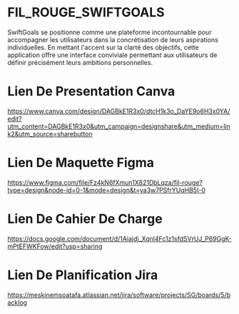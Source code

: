 # FIL_ROUGE_SWIFTGOALS
SwiftGoals se positionne comme une plateforme incontournable pour accompagner les utilisateurs dans la concrétisation de leurs aspirations individuelles. En mettant l'accent sur la clarté des objectifs, cette application offre une interface conviviale permettant aux utilisateurs de définir précisément leurs ambitions personnelles.

# Lien De Presentation Canva
https://www.canva.com/design/DAGBkE1R3x0/dtcH1k3o_DaYE9o6H3x0YA/edit?utm_content=DAGBkE1R3x0&utm_campaign=designshare&utm_medium=link2&utm_source=sharebutton

# Lien De Maquette Figma
https://www.figma.com/file/Fz4kN6fXmun1X821DbLqza/fil-rouge?type=design&node-id=0-1&mode=design&t=ya3w7PSfrYUqHB5I-0

# Lien De Cahier De Charge
https://docs.google.com/document/d/1Aiajdj_Xqnl4Fc1z1sfdSVrUJ_P69GgK-mPtEFWKFow/edit?usp=sharing

# Lien De Planification Jira
https://meskinemsoatafa.atlassian.net/jira/software/projects/SG/boards/5/backlog